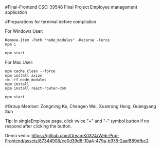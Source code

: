 #Final-Frontend CSCI 39548 Final Project
  Employee management application

#Preparations for terminal before compilation

  For Windows User:
 
  ```
  Remove-Item -Path "node_modules" -Recurse -Force
  npm i
  ```
  ```bash
  npm start
  ```
  
  
  For Mac User:

  ```
  npm cache clean --force
  npm install axios
  rm -rf node_modules
  npm install
  npm install react-router-dom
  ```
   ```bash
  npm start
  ```
  
#Group Member: 
Zongming Ke, Chengen Wei, Xuanrong Hong, Guangyang Sun


Tip: In singleEmployee page, click twice "+" and "-" symbol button if no respond after clicking the button.

Demo vedio:
https://github.com/DreamK0324/Web-Proj-Frontend/assets/87344908/ce0d39d8-10a4-479a-b978-2aaf889dfbc2
